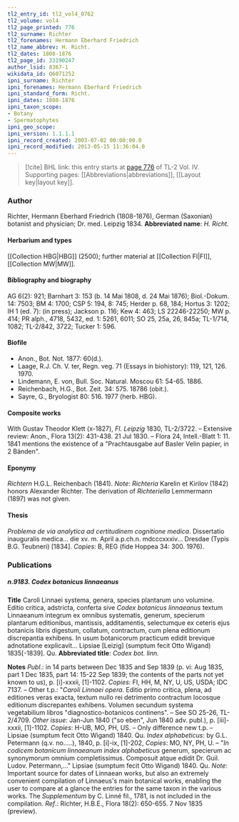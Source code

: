 ```yaml
---
tl2_entry_id: tl2_vol4_0762
tl2_volume: vol4
tl2_page_printed: 776
tl2_surname: Richter
tl2_forenames: Hermann Eberhard Friedrich
tl2_name_abbrev: H. Richt.
tl2_dates: 1808-1876
tl2_page_id: 33190247
author_lsid: 8367-1
wikidata_id: Q6071252
ipni_surname: Richter
ipni_forenames: Hermann Eberhard Friedrich
ipni_standard_form: Richt.
ipni_dates: 1808-1876
ipni_taxon_scope: 
- Botany
- Spermatophytes
ipni_geo_scope: 
ipni_version: 1.1.1.1
ipni_record_created: 2003-07-02 00:00:00.0
ipni_record_modified: 2013-05-15 11:36:04.0
---
```



> [!cite] BHL link: this entry starts at [page 776](https://www.biodiversitylibrary.org/page/33190247) of TL-2 Vol. IV.
> Supporting pages: [[Abbreviations|abbreviations]], [[Layout key|layout key]].

### Author

Richter, Hermann Eberhard Friedrich (1808-1876), German (Saxonian) botanist and physician; Dr. med. Leipzig 1834. 
**Abbreviated name**: *H. Richt.*

#### Herbarium and types

[[Collection HBG|HBG]] (2500); further material at [[Collection FI|FI]], [[Collection MW|MW]].

#### Bibliography and biography

AG 6(2): 921; Barnhart 3: 153 (b. 14 Mai 1808, d. 24 Mai 1876); Biol.-Dokum. 14: 7503; BM 4: 1700; CSP 5: 194, 8: 745; Herder p. 68, 184; Hortus 3: 1202; IH 1 (ed. 7): (in press); Jackson p. 116; Kew 4: 463; LS 22246-22250; MW p. 414; PR alph., 4718, 5432, ed. 1: 5261, 6011; SO 25, 25a, 26, 845a; TL-1/714, 1082; TL-2/842, 3722; Tucker 1: 596.

#### Biofile

- Anon., Bot. Not. 1877: 60(d.).
- Laage, R.J. Ch. V. ter, Regn. veg. 71 (Essays in biohistory): 119, 121, 126. 1970.
- Lindemann, E. von, Bull. Soc. Natural. Moscou 61: 54-65. 1886.
- Reichenbach, H.G., Bot. Zeit. 34: 575. 18786 (obit.).
- Sayre, G., Bryologist 80: 516. 1977 (herb. HBG).

#### Composite works

With Gustav Theodor Klett (x-1827), *Fl. Leipzig* 1830, TL-2/3722. – Extensive review: Anon., Flora 13(2): 431-438. 21 Jul 1830. – Flora 24, Intell.-Blatt 1:
11. 1841 mentions the existence of a "Prachtausgabe auf Basler Velin papier, in 2 Bänden".

#### Eponymy

*Richtern* H.G.L. Reichenbach (1841). *Note*: *Richteria* Karelin et Kirilov (1842) honors Alexander Richter. The derivation of *Richteriella* Lemmermann (1897) was not given.

#### Thesis

*Problema de via analytica ad certitudinem cognitione medica*. Dissertatio inauguralis medica... die xv. m. April a.p.ch.n. mdcccxxxiv... Dresdae (Typis B.G. Teubneri) \[1834\]. *Copies*: B, REG (fide Hoppea 34: 300. 1976).

### Publications

##### n.9183. Codex botanicus linnaeanus

**Title**
Caroli Linnaei systema, genera, species plantarum uno volumine. Editio critica, adstricta, conferta sive *Codex botanicus linnaeanus* textum Linnaeanum integrum ex omnibus systematis, generum, specierum plantarum editionibus, mantissis, additamentis, selectumque ex ceteris ejus botanicis libris digestum, collatum, contractum, cum plena editionum discrepantia exhibens. In usum botanicorum practicum edidit brevique adnotatione explicavit... Lipsiae \[Leizig\] (sumptum fecit Otto Wigand) 1835\[-1839\]. Qu.
**Abbreviated title**: *Codex bot. linn.*

**Notes**
*Publ*.: in 14 parts between Dec 1835 and Sep 1839 (p. vi: Aug 1835, part 1 Dec 1835, part 14: 15-22 Sep 1839; the contents of the parts not yet known to us), p. \[i\]-xxxii, \[1\]-1102. *Copies*: FI, HH, M, NY, U, US, USDA; IDC 7137. – Other t.p.: "*Caroli Linnaei opera*. Editio primo critica, plena, ad editiones veras exacta, textum nullo rei detrimento contractum locosque editionum discrepantes exhibens. Volumen secundum systema vegetabilium libros "diagnostico-botanicos continens". – See SO 25-26, TL-2/4709.
*Other issue*: Jan-Jun 1840 ("so eben", Jun 1840 adv. publ.), p. \[iii\]-xxxii, \[1\]-1102.
*Copies*: H-UB, MO, PH, US. – Only difference new t.p. – Lipsiae (sumptum fecit Otto Wigand) 1840. Qu.
*Index alphabeticus*: by G.L. Petermann (q.v. no.....), 1840, p. \[i\]-ix, \[1\]-202, *Copies*: MO, NY, PH, U. – "*In codicem botanicum linnaeanum index alphabeticus* generum, specierum ac synonymorum omnium completissimus. Composuit atque edidit Dr. Guil. Ludov. Petermann,..." Lipsiae (sumptum fecit Otto Wigand) 1840. Qu.
*Note*: Important source for dates of Linnaean works, but also an extremely convenient compilation of Linnaeus's main botanical works, enabling the user to compare at a glance the entries for the same taxon in the various works. The *Supplementum* by C. Linné fil., 1781, is not included in the compilation.
*Ref*.: Richter, H.B.E., Flora 18(2): 650-655. 7 Nov 1835 (preview).

